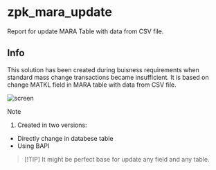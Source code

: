 # zpk_mara_update

Report for update MARA Table with data from CSV file.

## Info
This solution has been created during buisness requirements when standard mass change transactions became insufficient. It is based on change MATKL field in MARA table with data from CSV file.

![screen]( )

> [!NOTE]
> 1. Created in two versions:
> * Directly change in databese table
> * Using BAPI

> [!TIP] It might be perfect base for update any field and any table.

